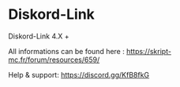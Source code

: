# Diskord-Link
Diskord-Link 4.X +

All informations can be found here :
https://skript-mc.fr/forum/resources/659/

Help & support:
https://discord.gg/KfB8fkG
